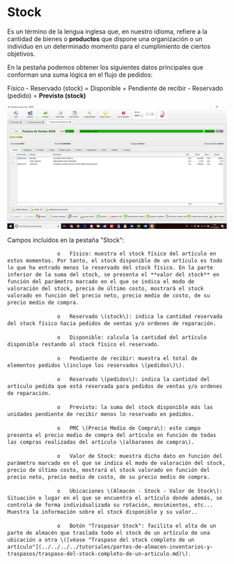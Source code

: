 # Stock

Es un término de la lengua inglesa que, en nuestro idioma, refiere a la cantidad de bienes o **productos** que dispone una organización o un individuo en un determinado momento para el cumplimiento de ciertos objetivos.

En la pestaña podemos obtener los siguientes datos principales que conforman una suma lógica en el flujo de pedidos:

Físico - Reservado \(stock\) = Disponible + Pendiente de recibir - Reservado \(pedido\) = **Previsto \(stock\)**

![](../../../../.gitbook/assets/image%20%28119%29.png)

Campos incluidos en la pestaña "Stock":

                    o   Físico: muestra el stock físico del artículo en estos momentos. Por tanto, el stock disponible de un artículo es todo lo que ha entrado menos lo reservado del stock físico. En la parte inferior de la suma del stock, se presenta el **valor del stock** en función del parámetro marcado en el que se indica el modo de valoración del stock, precio de último costo, mostrará el stock valorado en función del precio neto, precio medio de costo, de su precio medio de compra.

                    o   Reservado \(stock\): indica la cantidad reservada del stock físico hacia pedidos de ventas y/o ordenes de reparación.

                    o   Disponible: calcula la cantidad del artículo disponible restando al stock físico el reservado.

                    o   Pendiente de recibir: muestra el total de elementos pedidos \(incluye los reservados \(pedidos\)\).

                    o   Reservado \(pedidos\): indica la cantidad del artículo pedida que está reservada para pedidos de ventas y/o ordenes de reparación.

                    o   Previsto: la suma del stock disponible más las unidades pendiente de recibir menos lo reservado en pedidos.

                    o   PMC \(Precio Medio de Compra\): este campo presenta el precio medio de compra del artículo en función de todas las compras realizadas del artículo \(albaranes de compra\).

                    o   Valor de Stock: muestra dicho dato en función del parámetro marcado en el que se indica el modo de valoración del stock, precio de último costo, mostrará el stock valorado en función del precio neto, precio medio de costo, de su precio medio de compra.

                    o   Ubicaciones \(Almacén - Stock - Valor de Stock\): Situación o lugar en el que se encuentra el artículo donde además, se controla de forma individualizada su rotación, movimientos, etc... Muestra la información sobre el stock disponible y su valor..

                    o   Botón "Traspasar Stock": facilita el alta de un parte de almacén que traslada todo el stock de un artículo de una ubicación a otra \([véase "Traspaso del stock completo de un artículo"](../../../../tutoriales/partes-de-almacen-inventarios-y-traspasos/traspaso-del-stock-completo-de-un-articulo.md)\).

